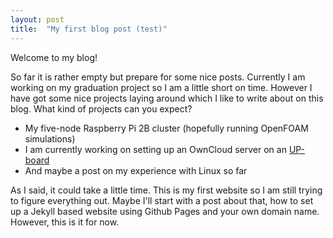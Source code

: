 ```yaml
---
layout: post
title:  "My first blog post (test)"
---
```


Welcome to my blog!

So far it is rather empty but prepare for some nice posts. Currently I am working on my graduation project so I am a little short on time. However I have got some nice projects laying around which I like to write about on this blog. What kind of projects can you expect?

  * My five-node Raspberry Pi 2B cluster (hopefully running OpenFOAM simulations)
  * I am currently working on setting up an OwnCloud server on an [UP-board][UP]
  * And maybe a post on my experience with Linux so far

As I said, it could take a little time. This is my first website so I am still trying to figure everything out. Maybe I'll start with a post about that, how to set up a Jekyll based website using Github Pages and your own domain name. However, this is it for now.

[UP]: http://www.up-board.org
